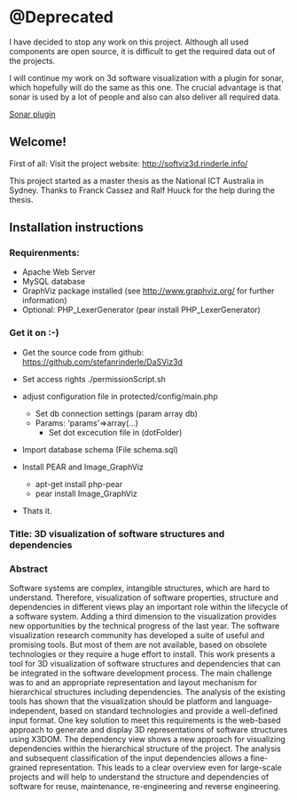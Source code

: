 # @Deprecated

I have decided to stop any work on this project. 
Although all used components are open source, it is difficult 
to get the required data out of the projects.

I will continue my work on 3d software visualization with
a plugin for sonar, which hopefully will do the same as this one.
The crucial advantage is that sonar is used by a lot of people and
also can also deliver all required data.

[Sonar plugin](https://github.com/stefanrinderle/sonar-softviz3d)

## Welcome!

First of all: Visit the project website: http://softviz3d.rinderle.info/

This project started as a master thesis as the National ICT Australia in Sydney. 
Thanks to Franck Cassez and Ralf Huuck for the help during the thesis.

## Installation instructions

### Requirenments:

* Apache Web Server
* MySQL database
* GraphViz package installed (see http://www.graphviz.org/ for further information)
* Optional: PHP_LexerGenerator (pear install PHP_LexerGenerator)

### Get it on :-)

* Get the source code from github: https://github.com/stefanrinderle/DaSViz3d
* Set access rights ./permissionScript.sh
* adjust configuration file in protected/config/main.php
  - Set db connection settings (param array db)
  - Params: 'params'=>array(...)
    - Set dot excecution file in (dotFolder)
    
    
* Import database schema (File schema.sql)
* Install PEAR and Image_GraphViz
  - apt-get install php-pear
  - pear install Image_GraphViz

* Thats it.

### Title: 3D visualization of software structures and dependencies

### Abstract

Software systems are complex, intangible structures, which are hard to understand.
Therefore, visualization of software properties, structure and dependencies
in different views play an important role within the lifecycle of a software system.
Adding a third dimension to the visualization provides new opportunities by the
technical progress of the last year. The software visualization research community
has developed a suite of useful and promising tools. But most of them are not available,
based on obsolete technologies or they require a huge effort to install.
This work presents a tool for 3D visualization of software structures and dependencies
that can be integrated in the software development process. The main
challenge was to and an appropriate representation and layout mechanism for hierarchical
structures including dependencies. The analysis of the existing tools has
shown that the visualization should be platform and language-independent, based
on standard technologies and provide a well-defined input format. One key solution
to meet this requirements is the web-based approach to generate and display 3D
representations of software structures using X3DOM.
The dependency view shows a new approach for visualizing dependencies within
the hierarchical structure of the project. The analysis and subsequent classification
of the input dependencies allows a fine-grained representation. This leads to a clear
overview even for large-scale projects and will help to understand the structure
and dependencies of software for reuse, maintenance, re-engineering and reverse engineering.  